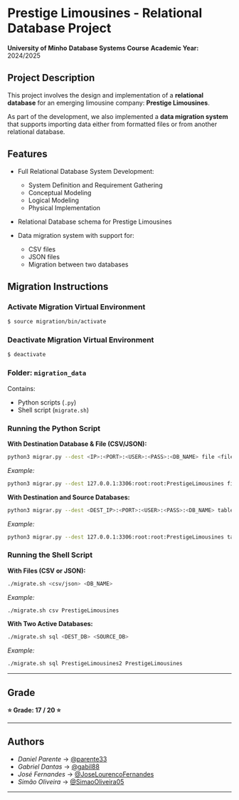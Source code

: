# Prestige Limousines - Relational Database Project

**University of Minho**
**Database Systems Course**
**Academic Year:** 2024/2025

## Project Description

This project involves the design and implementation of a **relational database** for an emerging limousine company: **Prestige Limousines**.

As part of the development, we also implemented a **data migration system** that supports importing data either from formatted files or from another relational database.

## Features

* Full Relational Database System Development:

  * System Definition and Requirement Gathering
  * Conceptual Modeling
  * Logical Modeling
  * Physical Implementation

* Relational Database schema for Prestige Limousines
* Data migration system with support for:

  * CSV files
  * JSON files
  * Migration between two databases

## Migration Instructions

### Activate Migration Virtual Environment

```bash
$ source migration/bin/activate
```

### Deactivate Migration Virtual Environment

```bash
$ deactivate
```

### Folder: `migration_data`

Contains:

* Python scripts (`.py`)
* Shell script (`migrate.sh`)

### Running the Python Script

**With Destination Database & File (CSV/JSON):**

```bash
python3 migrar.py --dest <IP>:<PORT>:<USER>:<PASS>:<DB_NAME> file <file.csv/json> <TABLE_NAME>
```

*Example:*

```bash
python3 migrar.py --dest 127.0.0.1:3306:root:root:PrestigeLimousines file clientes.csv Cliente
```

**With Destination and Source Databases:**

```bash
python3 migrar.py --dest <DEST_IP>:<PORT>:<USER>:<PASS>:<DB_NAME> table <SOURCE_IP>:<PORT>:<USER>:<PASS>:<DB_NAME> <TABLE_NAME>
```

*Example:*

```bash
python3 migrar.py --dest 127.0.0.1:3306:root:root:PrestigeLimousines table 127.0.0.1:3306:root:root:PrestigeLimousines2 Cliente
```

### Running the Shell Script

**With Files (CSV or JSON):**

```bash
./migrate.sh <csv/json> <DB_NAME>
```

*Example:*

```bash
./migrate.sh csv PrestigeLimousines
```

**With Two Active Databases:**

```bash
./migrate.sh sql <DEST_DB> <SOURCE_DB>
```

*Example:*

```bash
./migrate.sh sql PrestigeLimousines2 PrestigeLimousines
```

---

## Grade

**⭐ Grade: 17 / 20 ⭐**

---

## Authors

- *Daniel Parente* -> [@parente33](https://github.com/parente33)
- *Gabriel Dantas* -> [@gabil88](https://github.com/gabil88)
- *José Fernandes* -> [@JoseLourencoFernandes](https://github.com/JoseLourencoFernandes)
- *Simão Oliveira* -> [@SimaoOliveira05](https://github.com/SimaoOliveira05)

---

